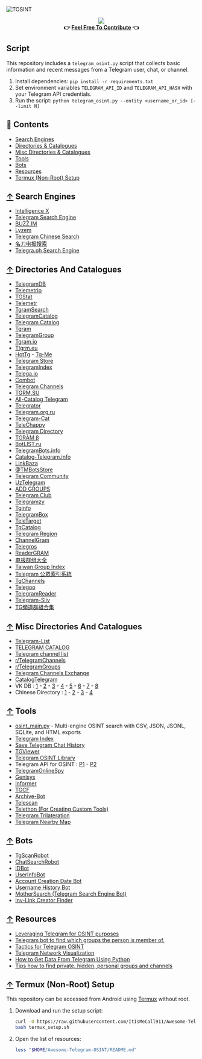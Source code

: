 ![TOSINT](https://user-images.githubusercontent.com/76810020/118490326-bb546a80-b715-11eb-96e8-9ec87af27832.png)
<div align="center">
  <a href="https://awesome.re/">
  	<img src="https://awesome.re/badge-flat2.svg">
  </a>
</div>
<div align="center">
        <b>👉 <a href="https://github.com/ItIsMeCall911/Awesome-Telegram-OSINT/pulls">Feel Free To Contribute</a> 👈</b>
</div>

## Script

This repository includes a `telegram_osint.py` script that collects basic information
and recent messages from a Telegram user, chat, or channel.

1. Install dependencies: `pip install -r requirements.txt`
2. Set environment variables `TELEGRAM_API_ID` and `TELEGRAM_API_HASH` with your Telegram API credentials.
3. Run the script: `python telegram_osint.py --entity <username_or_id> [--limit N]`

## 📑 Contents

- [Search Engines](#-search-engines)
- [Directories & Catalogues](#-directories-and-catalogues)
- [Misc Directories & Catalogues](#-misc-directories-and-catalogues)
- [Tools](#-tools)
- [Bots](#-bots)
- [Resources](#-resources)
- [Termux (Non-Root) Setup](#-termux-non-root-setup)

## [↑](#contents) Search Engines

* [Intelligence X](https://intelx.io/tools?tab=telegram)
* [Telegram Search Engine](https://xtea.io/ts_en.html#gsc.tab=0)
* [BUZZ.IM](https://search.buzz.im/)
* [Lyzem](https://lyzem.com/)
* [Telegram Chinese Search](http://www.sssoou.com/)
* [名刀电报搜索](https://xtea.io/ts.html#gsc.tab=0)
* [Telegra.ph Search Engine](https://telegcrack.com/)

## [↑](#contents) Directories And Catalogues
* [TelegramDB](https://telegramdb.org/)
* [Telemetrio](https://telemetr.io/en/channels)
* [TGStat](https://tgstat.ru/)
* [Telemetr](https://telemetr.me/)
* [TgramSearch](https://tgramsearch.com/)
* [TelegramCatalog](https://telegramcatalog.com/en/channels)
* [Telegram Catalog](https://telegram-catalog.ru/catalog/20)
* [Tgram](https://tgram.ru/channels)
* [TelegramGroup](https://www.telegram-group.com/en/)
* [Tgram.io](https://tgram.io/)
* [Tlgrm.eu](https://tlgrm.eu/channels)
* [HotTg](https://www.hottg.com/telegram-group/) - [Tg-Me](https://www.tg-me.com/)
* [Telegram Store](https://telegram-store.com/)
* [TelegramIndex](https://telegramindex.com/)
* [Telega.io](https://telega.io/catalog)
* [Combot](https://combot.org/telegram/top/groups)
* [Telegram Channels](https://telegramchannels.me/)
* [TGRM.SU](https://tgrm.su/)
* [All-Catalog Telegram](https://all-catalog.ru/)
* [Telegrator](https://telegrator.ru/channels/)
* [Telegram.org.ru](https://telegram.org.ru/channels/)
* [Telegram-Cat](https://telegrm-cat.com/channelscat/allchannels)
* [TeleChappy](https://telechappy.com/catalog/channels/)
* [Telegram Directory](https://tgdr.io/)
* [TGRAM β](https://tgram.me/channels)
* [BotLIST.ru](https://botlist.ru/)
* [TelegramBots.info](https://www.telegrambots.info/channels/)
* [Catalog-Telegram.info](https://catalog-telegram.info/)
* [LinkBaza](https://linkbaza.com/catalog)
* [@TMBotsStore](https://tmbots.info/)
* [Telegram Community](https://telegram.community/)
* [UzTelegram](https://uztelegram.com/)
* [ADD GROUPS](https://add-groups.com/telegram/)
* [Telegram Club](https://telegram-club.ru/)
* [Telegramzy](https://telegramzy.ru/katalog-kanalov/)
* [Tginfo](https://tginfo.ru/)
* [TelegramBox](https://tgbox.pro/)
* [TeleTarget](https://teletarget.com/catalog/)
* [TgCatalog](https://tgcatalog.ru/)
* [Telegram Region](https://telegram-region.com/)
* [ChannelGram](https://channelgram.com/)
* [Telegros](https://telegros.ru/)
* [ReaderGRAM](https://readergram.com/)
* [电报群组大全](https://www.dianbaoqun.net/)
* [Taiwan Group Index](https://www.telegram.url.tw/)
* [Telegram 公眾索引系統](https://tgtw.cc/)
* [TgChannels](https://en.tgchannels.org/)
* [Telegoo](https://telegoo.net/)
* [TelegramReader](https://telegramreader.com/)
* [Telegram-Sliv](https://telegram-sliv.ru/)
* [TG頻道群組合集](https://telegramgroups.com.hk/)

## [↑](#contents) Misc Directories And Catalogues

* [Telegram-List](https://github.com/goq/telegram-list)
* [TELEGRAM CATALOG](https://katalogtelegram.ru/)
* [Telegram channel list](http://telegram-downloads.ru/kanaly)
* [r/TelegramChannels](https://www.reddit.com/r/TelegramChannels/)
* [r/TelegramGroups](https://www.reddit.com/r/TelegramGroups/)
* [Telegram Channels Exchange](https://smmacc.ru/shop/telegram.html)
* [CatalogTelegram](https://catalog-telegram.ru/)
* VK DB : [1](https://vk.com/topic-27339681_35246829) - [2](https://vk.com/topic-156599162_36469304) - [3](https://vk.com/topic-104630729_33036142) - [4](https://vk.com/topic-18200000_33478269) - [5](https://vk.com/topic-42713470_31758284) - [6](https://vk.com/topic-34185416_34307947) - [7](https://vk.com/topic-42281098_35740699) - [8](https://vk.com/topic-130067045_34430403)
* Chinese Directory : [1](https://zxfast.com/telegram_list.html) - [2](https://www.yuque.com/telegram/yxg3h6/tm) - [3](https://congcong0806.github.io/2018/04/24/Telegram/) - [4](https://www.newlearner.site/2018/10/19/telegram-group/channel/bot.html)

## [↑](#contents) Tools

* [osint_main.py](osint_tool/osint_main.py) - Multi-engine OSINT search with CSV, JSON, JSONL, SQLite, and HTML exports
* [Telegram Index](https://github.com/odysseusmax/tg-index)
* [Save Telegram Chat History](https://github.com/pigpagnet/save-telegram-chat-history)
* [TGViewer](https://github.com/TGViewer/TGViewer.github.io)
* [Telegram OSINT Library](https://github.com/Postuf/telegram-osint-lib)
* Telegram API for OSINT : [P1](https://fabledowlblog.wordpress.com/2017/07/10/telegram-api-for-osint-part-1-users/) - [P2](https://fabledowlblog.wordpress.com/2017/09/09/telegram-api-for-osint-part-2-messages/)
* [TelegramOnlineSpy](https://github.com/Forichok/TelegramOnlineSpy)
* [Genisys](https://github.com/Cryptonian007/Genisys)
* [Informer](https://github.com/paulpierre/informer)
* [TGCF](https://github.com/aahnik/tgcf)
* [Archive-Bot](https://github.com/Nukesor/archivebot)
* [Telescan](https://github.com/pielco11/telescan)
* [Telethon (For Creating Custom Tools)](https://github.com/LonamiWebs/Telethon)
* [Telegram Trilateration](https://github.com/jkctech/Telegram-Trilateration)
* [Telegram Nearby Map](https://github.com/tejado/telegram-nearby-map)

## [↑](#contents) Bots

* [TgScanRobot](https://tgdev.io/bot/tgscanrobot)
* [ChatSearchRobot](https://tgdev.io/bot/chatsearchrobot)
* [IDBot](https://t.me/username_to_id_bot)
* [UserInfoBot](https://t.me/userinfobot)
* [Account Creation Date Bot](https://t.me/creationdatebot)
* [Username History Bot](https://t.me/SangMataInfo_bot)
* [MotherSearch (Telegram Search Engine Bot)](https://t.me/MotherSearchBot)
* [Inv-Link Creator Finder](https://t.me/LinkCreatorBot)

## [↑](#contents) Resources

* [Leveraging Telegram for OSINT purposes](https://www.youtube.com/watch?v=e_aXQYq2l6U)
* [Telegram bot to find which groups the person is member of.](https://www.reddit.com/r/OSINT/comments/kvb5jd/telegram_bot_to_find_which_groups_the_person_is/)
* [Tactics for Telegram OSINT](https://widgets.figshare.com/articles/13655591/embed?show_title=1)
* [Telegram Network Visualization](https://medium.com/dataseries/telegram-network-visualization-tracing-forwards-and-mentions-f75746712fcf)
* [How to Get Data From Telegram Using Python](https://betterprogramming.pub/how-to-get-data-from-telegram-82af55268a4b)
* [Tips how to find private, hidden, personal groups and channels](https://telegra.ph/Tips-how-to-find-private-hidden-personal-groups-and-channels---TelegramPrivateChatLeaks-08-10)

## [↑](#contents) Termux (Non-Root) Setup

This repository can be accessed from Android using [Termux](https://termux.dev) without root.

1. Download and run the setup script:

   ```bash
   curl -O https://raw.githubusercontent.com/ItIsMeCall911/Awesome-Telegram-OSINT/main/termux_setup.sh
   bash termux_setup.sh
   ```

2. Open the list of resources:

   ```bash
   less "$HOME/Awesome-Telegram-OSINT/README.md"
   ```
